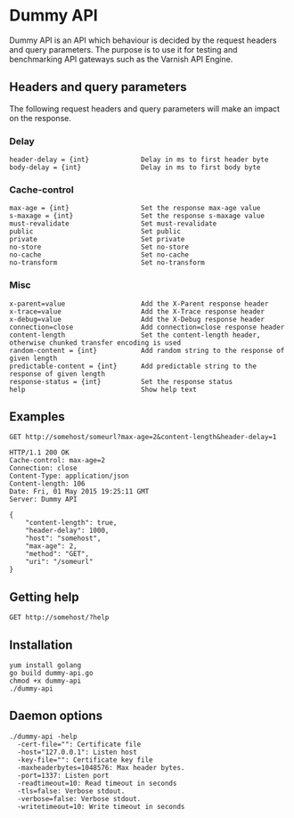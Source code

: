 # Dummy API

Dummy API is an API which behaviour is decided by the request headers and
query parameters. The purpose is to use it for testing and benchmarking API
gateways such as the Varnish API Engine.

## Headers and query parameters

The following request headers and query parameters will make an impact on the response.

### Delay

    header-delay = {int}             Delay in ms to first header byte
    body-delay = {int}               Delay in ms to first body byte

### Cache-control

    max-age = {int}                  Set the response max-age value
    s-maxage = {int}                 Set the response s-maxage value
    must-revalidate                  Set must-revalidate
    public                           Set public
    private                          Set private
    no-store                         Set no-store
    no-cache                         Set no-cache
    no-transform                     Set no-transform

### Misc

    x-parent=value                   Add the X-Parent response header
    x-trace=value                    Add the X-Trace response header
    x-debug=value                    Add the X-Debug response header
    connection=close                 Add connection=close response header
    content-length                   Set the content-length header, otherwise chunked transfer encoding is used
    random-content = {int}           Add random string to the response of given length
    predictable-content = {int}      Add predictable string to the response of given length
    response-status = {int}          Set the response status
    help                             Show help text

## Examples

    GET http://somehost/someurl?max-age=2&content-length&header-delay=1
    
    HTTP/1.1 200 OK
    Cache-control: max-age=2
    Connection: close
    Content-Type: application/json
    Content-length: 106
    Date: Fri, 01 May 2015 19:25:11 GMT
    Server: Dummy API
    
    {
        "content-length": true,
        "header-delay": 1000,
        "host": "somehost",
        "max-age": 2,
        "method": "GET",
        "uri": "/someurl"
    }

## Getting help

    GET http://somehost/?help

## Installation

    yum install golang
    go build dummy-api.go
    chmod +x dummy-api
    ./dummy-api

## Daemon options

    ./dummy-api -help
      -cert-file="": Certificate file
      -host="127.0.0.1": Listen host
      -key-file="": Certificate key file
      -maxheaderbytes=1048576: Max header bytes.
      -port=1337: Listen port
      -readtimeout=10: Read timeout in seconds
      -tls=false: Verbose stdout.
      -verbose=false: Verbose stdout.
      -writetimeout=10: Write timeout in seconds
